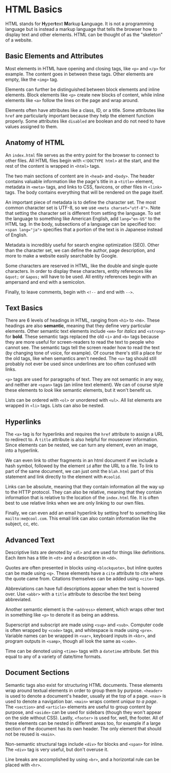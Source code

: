# HTML Basics

HTML stands for **H**yper**t**ext **M**arkup **L**anguage. It is not a programming language but is instead a markup language that tells the browser how to display text and other elements. HTML can be thought of as the "skeleton" of a website.

## Basic Elements and Attributes
Most elements in HTML have opening and closing tags, like `<p>` and `</p>` for example. The content goes in between these tags. Other elements are empty, like the `<img>` tag.

Elements can further be distinguished between block elements and inline elements. Block elements like `<p>` create new blocks of content, while inline elements like `<a>` follow the lines on the page and wrap around.

Elements often have attributes like a class, ID, or a title. Some attributes like `href` are particularly important because they help the element function properly. Some attributes like `disabled` are boolean and do not need to have values assigned to them.

## Anatomy of HTML
An `index.html` file serves as the entry point for the browser to connect to other files. All HTML files begin with `<!DOCTYPE html>` at the start, and the rest of the content is wrapped in `<html>` tags.

The two main sections of content are in `<head>` and `<body>`. The header contains valuable information like the page's title in a `<title>` element, metadata in `<meta>` tags, and links to CSS, favicons, or other files in `<link>` tags. The body contains everything that will be rendered on the page itself.

An important piece of metadata is to define the character set. The most common character set is UTF-8, so we use `<meta charset="utf-8">`. Note that setting the character set is different from setting the language. To set the language to something like American English, add `lang="en-US"` to the HTML tag. In the body, subsections of a language can be specified too: `<span lang="ja">` specifies that a portion of the text is in Japanese instead of English. 

Metadata is incredibly useful for search engine optimization (SEO). Other than the character set, we can define the author, page description, and more to make a website easily searchable by Google.

Some characters are reserved in HTML, like the double and single quote characters. In order to display these characters, entity references like `&quot;` or `&apos;` will have to be used. All entity references begin with an ampersand and end with a semicolon.

Finally, to leave comments, begin with `<!--` and end with `-->`.

## Text Basics
There are 6 levels of headings in HTML, ranging from `<h1>` to `<h6>`. These headings are also **semantic**, meaning that they define very particular elements. Other semantic text elements include `<em>` for *italics* and `<strong>` for **bold**. These semantic tags replaced the old `<i>` and `<b>` tags because they are more useful for screen-readers to read the text to people who cannot see. The semantic tags tell the screen reader how to read the text (by changing tone of voice, for example). Of course there's still a place for the old tags, like when semantics aren't needed. The `<u>` tag should still probably not ever be used since underlines are too often confused with links.

`<p>` tags are used for paragraphs of text. They are not semantic in any way, and neither are `<span>` tags (an inline text element). We can of course style these elements to *look* like semantic elements, but it won't benefit us.

Lists can be ordered with `<ol>` or unordered with `<ul>`. All list elements are wrapped in `<li>` tags. Lists can also be nested.

## Hyperlinks
The `<a>` tag is for hyperlinks and requires the `href` attribute to assign a URL to redirect to. A `title` attribute is also helpful for mouseover information. Since elements can be nested, we can turn any element, even an image, into a hyperlink.

We can even link to other fragments in an html document if we include a hash symbol, followed by the element `id` after the URL to a file. To link to part of the same document, we can just omit the `blah.html` part of this statement and link directly to the element with `#coolid`.

Links can be absolute, meaning that they contain information all the way up to the HTTP protocol. They can also be relative, meaning that they contain information that is relative to the location of the `index.html` file. It is often best to use relative links when we are only linking to our own files.

Finally, we can even add an email hyperlink by setting href to something like `mailto:me@cool.com`. This email link can also contain information like the subject, cc, etc.

## Advanced Text
Descriptive lists are denoted by `<dl>` and are used for things like definitions. Each item has a title in `<dt>` and a description in `<dd>`.

Quotes are often presented in blocks using `<blockquote>`, but inline quotes can be made using `<q>`. These elements have a `cite` attribute to cite where the quote came from. Citations themselves can be added using `<cite>` tags.

Abbreviations can have full descriptions appear when the text is hovered over. Use `<abbr>` with a `title` attribute to describe the text being abbreviated.

Another semantic element is the `<address>` element, which wraps other text in something like `<p>` to denote it as being an address.

Superscript and subscript are made using `<sup>` and `<sub>`. Computer code is often wrapped by `<code>` tags, and whitespace is made using `<pre>`. Variable names can be wrapped in `<var>`, keyboard inputs in `<kbr>`, and program outputs in `<samp>`, though all look the same as `<code>`.

Time can be denoted using `<time>` tags with a `datetime` attribute. Set this equal to any of a variety of date/time formats.

## Document Sections
Semantic tags also exist for structuring HTML documents. These elements wrap around textual elements in order to group them by purpose. `<header>` is used to denote a document's header, usually at the top of a page. `<nav>` is used to denote a navigation bar. `<main>` wraps content *unique to a page*. The `<section>` and `<article>` elements are useful to group content by purpose, and `<aside>` can be used for sidebars (though they won't appear on the side without CSS). Lastly, `<footer>` is used for, well, the footer. All of these elements can be nested in different areas too, for example if a large section of the document has its own header. The only element that should not be reused is `<main>`.

Non-semantic structural tags include `<div>` for blocks and `<span>` for inline. The `<div>` tag is very useful, but don't overuse it.

Line breaks are accomplished by using `<br>`, and a horizontal rule can be placed with `<hr>`. 
